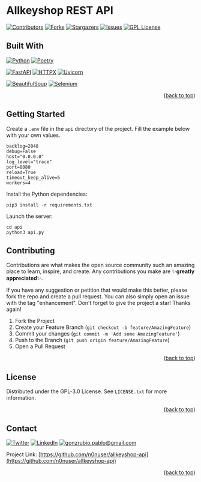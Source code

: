 <div id="top"></div>

# Allkeyshop REST API

[![Contributors][contributors-shield]][contributors-url]
[![Forks][forks-shield]][forks-url]
[![Stargazers][stars-shield]][stars-url]
[![Issues][issues-shield]][issues-url]
[![GPL License][license-shield]][license-url]

## Built With

[![Python][Python]][Python-url] [![Poetry][Poetry]][Poetry-url]

[![FastAPI][FastAPI]][FastAPI-url] [![HTTPX][HTTPX]][HTTPX-url] [![Uvicorn][Uvicorn]][Uvicorn-url]

[![BeautifulSoup][BeautifulSoup]][BeautifulSoup-url] [![Selenium][Selenium]][Selenium-url]

<p align="right">(<a href="#top">back to top</a>)</p>

## Getting Started

Create a `.env` file in the `api` directory of the project. Fill the example below with your own values.

```shell
backlog=2048
debug=False
host="0.0.0.0"
log_level="trace"
port=8080
reload=True
timeout_keep_alive=5
workers=4
```

Install the Python dependencies:

```shell
pip3 install -r requirements.txt
```

Launch the server:

```shell
cd api
python3 api.py
```

<!-- CONTRIBUTING -->
## Contributing

Contributions are what makes the open source community such an amazing place to learn, inspire, and create. Any contributions you make are ✨**greatly appreciated**✨.

If you have any suggestion or petition that would make this better, please fork the repo and create a pull request. You can also simply open an issue with the tag "enhancement".
Don't forget to give the project a star! Thanks again!

1. Fork the Project
2. Create your Feature Branch (`git checkout -b feature/AmazingFeature`)
3. Commit your changes (`git commit -m 'Add some AmazingFeature'`)
4. Push to the Branch (`git push origin feature/AmazingFeature`)
5. Open a Pull Request

<p align="right">(<a href="#top">back to top</a>)</p>

<!-- LICENSE -->
## License

Distributed under the GPL-3.0 License. See `LICENSE.txt` for more information.

<p align="right">(<a href="#top">back to top</a>)</p>

<!-- CONTACT -->
## Contact

[![Twitter][Twitter]][Twitter-url] [![LinkedIn][LinkedIn]][LinkedIn-url] <a href="mailto: gonzrubio.pablo@gmail.com">![gonzrubio.pablo@gmail.com][Email]</a>

Project Link: [https://github.com/n0nuser/allkeyshop-api](https://github.com/n0nuser/allkeyshop-api)

<p align="right">(<a href="#top">back to top</a>)</p>

<!-- MARKDOWN LINKS & IMAGES -->
<!-- https://www.markdownguide.org/basic-syntax/#reference-style-links -->
[contributors-shield]: https://img.shields.io/github/contributors/n0nuser/allkeyshop-api?style=for-the-badge
[contributors-url]: https://github.com/n0nuser/allkeyshop-api/graphs/contributors
[forks-shield]: https://img.shields.io/github/forks/n0nuser/allkeyshop-api?style=for-the-badge
[forks-url]: https://github.com/n0nuser/allkeyshop-api/network/members
[stars-shield]: https://img.shields.io/github/stars/n0nuser/allkeyshop-api?style=for-the-badge
[stars-url]: https://github.com/n0nuser/allkeyshop-api/stargazers
[issues-shield]: https://img.shields.io/github/issues/n0nuser/allkeyshop-api?style=for-the-badge
[issues-url]: https://github.com/n0nuser/allkeyshop-api/issues
[license-shield]: https://img.shields.io/github/license/n0nuser/allkeyshop-api?style=for-the-badge
[license-url]: https://github.com/n0nuser/allkeyshop-api/blob/main/LICENSE.txt

[Python]: https://img.shields.io/badge/python-3670A0?style=for-the-badge&logo=python&logoColor=ffdd54
[Python-url]: https://www.python.org/
[FastAPI]: https://img.shields.io/badge/FastAPI-005571?style=for-the-badge&logo=fastapi
[FastAPI-url]: https://fastapi.tiangolo.com/
[HTTPX]: https://img.shields.io/badge/HTTPX-005571?style=for-the-badge&logo=httpx
[HTTPX-url]: https://www.python-httpx.org/
[Poetry]: https://img.shields.io/badge/Poetry-3670A0?style=for-the-badge&logo=poetry&logoColor=ffdd54
[Poetry-url]: https://python-poetry.org/
[Uvicorn]: https://img.shields.io/badge/uvicorn-%298729.svg?style=for-the-badge&logo=gunicorn&logoColor=white
[Uvicorn-url]: https://www.uvicorn.org/
[BeautifulSoup]: https://img.shields.io/badge/BeautifulSoup-%2357A143.svg?style=for-the-badge&logo=python&logoColor=white
[BeautifulSoup-url]: https://www.crummy.com/software/BeautifulSoup/bs4/doc/
[Selenium]: https://img.shields.io/badge/-selenium-%43B02A.svg?style=for-the-badge&logo=selenium&logoColor=white
[Selenium-url]: https://www.selenium.dev/

[Twitter]: https://img.shields.io/twitter/follow/n0nuser_?style=for-the-badge&logo=twitter&label=Twitter&color=CDCDCD&labelColor=000000&logoColor=FFFFFF
[Twitter-url]: https://twitter.com/n0nuser_
[LinkedIn]: https://img.shields.io/badge/LinkedIn-0077B5?style=for-the-badge&logo=linkedin&logoColor=white&labelColor=000000&color=000000
[LinkedIn-url]: https://www.linkedin.com/in/nonuser/
[Email]: https://img.shields.io/badge/Email-0077B5?style=for-the-badge&logo=gmail&logoColor=white&labelColor=000000&color=000000
